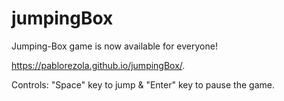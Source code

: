 # jumpingBox

Jumping-Box game is now available for everyone! 

 https://pablorezola.github.io/jumpingBox/.
 
 Controls:  "Space" key to jump & "Enter" key to pause the game.

